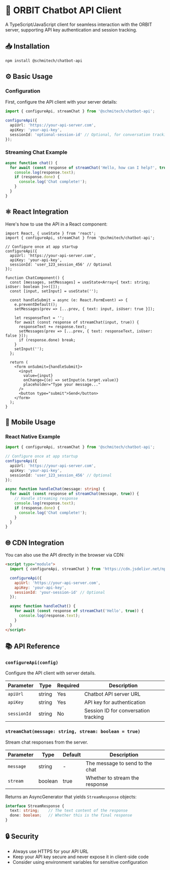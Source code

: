 # 🤖 ORBIT Chatbot API Client

A TypeScript/JavaScript client for seamless interaction with the ORBIT server, supporting API key authentication and session tracking.

## 📥 Installation

```bash
npm install @schmitech/chatbot-api
```

## ⚙️ Basic Usage

### Configuration

First, configure the API client with your server details:

```typescript
import { configureApi, streamChat } from '@schmitech/chatbot-api';

configureApi({
  apiUrl: 'https://your-api-server.com',
  apiKey: 'your-api-key',
  sessionId: 'optional-session-id' // Optional, for conversation tracking
});
```

### Streaming Chat Example

```typescript
async function chat() {
  for await (const response of streamChat('Hello, how can I help?', true)) {
    console.log(response.text);
    if (response.done) {
      console.log('Chat complete!');
    }
  }
}
```

## ⚛️ React Integration

Here's how to use the API in a React component:

```tsx
import React, { useState } from 'react';
import { configureApi, streamChat } from '@schmitech/chatbot-api';

// Configure once at app startup
configureApi({
  apiUrl: 'https://your-api-server.com',
  apiKey: 'your-api-key',
  sessionId: 'user_123_session_456' // Optional
});

function ChatComponent() {
  const [messages, setMessages] = useState<Array<{ text: string; isUser: boolean }>>([]);
  const [input, setInput] = useState('');

  const handleSubmit = async (e: React.FormEvent) => {
    e.preventDefault();
    setMessages(prev => [...prev, { text: input, isUser: true }]);

    let responseText = '';
    for await (const response of streamChat(input, true)) {
      responseText += response.text;
      setMessages(prev => [...prev, { text: responseText, isUser: false }]);
      if (response.done) break;
    }
    setInput('');
  };

  return (
    <form onSubmit={handleSubmit}>
      <input 
        value={input} 
        onChange={(e) => setInput(e.target.value)} 
        placeholder="Type your message..."
      />
      <button type="submit">Send</button>
    </form>
  );
}
```

## 📱 Mobile Usage

### React Native Example

```typescript
import { configureApi, streamChat } from '@schmitech/chatbot-api';

// Configure once at app startup
configureApi({
  apiUrl: 'https://your-api-server.com',
  apiKey: 'your-api-key',
  sessionId: 'user_123_session_456' // Optional
});

async function handleChat(message: string) {
  for await (const response of streamChat(message, true)) {
    // Handle streaming response
    console.log(response.text);
    if (response.done) {
      console.log('Chat complete!');
    }
  }
}
```

## 🌐 CDN Integration

You can also use the API directly in the browser via CDN:

```html
<script type="module">
  import { configureApi, streamChat } from 'https://cdn.jsdelivr.net/npm/@schmitech/chatbot-api/dist/api.mjs';

  configureApi({
    apiUrl: 'https://your-api-server.com',
    apiKey: 'your-api-key',
    sessionId: 'your-session-id' // Optional
  });

  async function handleChat() {
    for await (const response of streamChat('Hello', true)) {
      console.log(response.text);
    }
  }
</script>
```

## 📚 API Reference

### `configureApi(config)`

Configure the API client with server details.

| Parameter | Type | Required | Description |
|-----------|------|----------|-------------|
| `apiUrl` | string | Yes | Chatbot API server URL |
| `apiKey` | string | Yes | API key for authentication |
| `sessionId` | string | No | Session ID for conversation tracking |

### `streamChat(message: string, stream: boolean = true)`

Stream chat responses from the server.

| Parameter | Type | Default | Description |
|-----------|------|---------|-------------|
| `message` | string | - | The message to send to the chat |
| `stream` | boolean | true | Whether to stream the response |

Returns an AsyncGenerator that yields `StreamResponse` objects:

```typescript
interface StreamResponse {
  text: string;    // The text content of the response
  done: boolean;   // Whether this is the final response
}
```

## 🔒 Security

- Always use HTTPS for your API URL
- Keep your API key secure and never expose it in client-side code
- Consider using environment variables for sensitive configuration